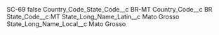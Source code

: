 <?xml version="1.0" encoding="UTF-8"?>
<CustomMetadata xmlns="http://soap.sforce.com/2006/04/metadata" xmlns:xsi="http://www.w3.org/2001/XMLSchema-instance" xmlns:xsd="http://www.w3.org/2001/XMLSchema">
    <label>SC-69</label>
    <protected>false</protected>
    <values>
        <field>Country_Code_State_Code__c</field>
        <value xsi:type="xsd:string">BR-MT</value>
    </values>
    <values>
        <field>Country_Code__c</field>
        <value xsi:type="xsd:string">BR</value>
    </values>
    <values>
        <field>State_Code__c</field>
        <value xsi:type="xsd:string">MT</value>
    </values>
    <values>
        <field>State_Long_Name_Latin__c</field>
        <value xsi:type="xsd:string">Mato Grosso</value>
    </values>
    <values>
        <field>State_Long_Name_Local__c</field>
        <value xsi:type="xsd:string">Mato Grosso</value>
    </values>
</CustomMetadata>
